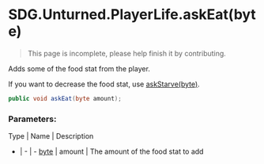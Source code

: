 # SDG.Unturned.PlayerLife.askEat(byte)

> This page is incomplete, please help finish it by contributing.

Adds some of the food stat from the player.

If you want to decrease the food stat, use [askStarve(byte)](scripting/sdg/unturned/playerlife/askstarve).

```C#
public void askEat(byte amount);
```

### Parameters:

Type | Name | Description
- | - | -
[byte](https://docs.microsoft.com/en-us/dotnet/api/system.byte?view=netframework-3.5) | amount | The amount of the food stat to add